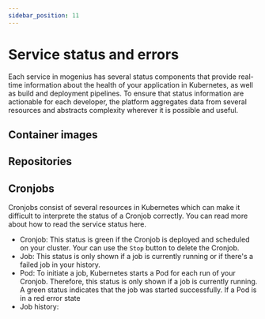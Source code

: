 ```yaml
---
sidebar_position: 11
---
```


# Service status and errors

Each service in mogenius has several status components that provide real-time information about the health of your application in Kubernetes, as well as build and deployment pipelines. To ensure that status information are actionable for each developer, the platform aggregates data from several resources and abstracts complexity wherever it is possible and useful. 

## Container images

## Repositories

## Cronjobs

Cronjobs consist of several resources in Kubernetes which can make it difficult to interprete the status of a Cronjob correctly. You can read more about how to read the service status here.
- Cronjob: This status is green if the Cronjob is deployed and scheduled on your cluster. Your can use the `Stop` button to delete the Cronjob.
- Job: This status is only shown if a job is currently running or if there's a failed job in your history.
- Pod: To initiate a job, Kubernetes starts a Pod for each run of your Cronjob. Therefore, this status is only shown if a job is currently running. A green status indicates that the job was started successfully. If a Pod is in a red error state
- Job history: